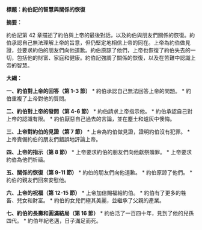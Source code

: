 **標題：約伯記的智慧與關係的恢復**

**摘要：**

約伯記第 42 章描述了約伯與上帝的最後對話，以及約伯與朋友們關係的恢復。約伯承認自己無法理解上帝的旨意，但仍堅定地相信上帝的同在。上帝為約伯做見證，並要求約伯的朋友們向他道歉。約伯原諒了他們，上帝也恢復了約伯失去的一切，包括他的財富、家庭和健康。約伯記強調了關係的恢復，以及在苦難中認識上帝的智慧。

**大綱：**

**一、約伯對上帝的回答（第 1-3 節）**
    * 約伯承認自己無法回答上帝的問題。
    * 約伯重複了上帝對他的質問。

**二、約伯對上帝的發問（第 4-6 節）**
    * 約伯請求上帝指示他。
    * 約伯承認自己對上帝的認識有限。
    * 約伯厭惡自己過去的言論，並在塵土和爐灰中懊悔。

**三、上帝對約伯的見證（第 7 節）**
    * 上帝為約伯做見證，證明約伯沒有犯罪。
    * 上帝責備約伯的朋友們錯誤地評論上帝。

**四、上帝的指示（第 8 節）**
    * 上帝要求約伯的朋友們向他獻祭贖罪。
    * 上帝要求約伯為他們祈禱。

**五、關係的恢復（第 9-11 節）**
    * 約伯的朋友們向他道歉。
    * 約伯原諒了他們。
    * 約伯的親友們回來安慰他。

**六、上帝的祝福（第 12-15 節）**
    * 上帝加倍賜福給約伯。
    * 約伯有了更多的牲畜、兒女和財富。
    * 約伯的女兒們極其美麗，並繼承了父親的產業。

**七、約伯的長壽和圓滿結局（第 16 節）**
    * 約伯活了一百四十年，見到了他的兒孫四代。
    * 約伯年紀老邁，日子滿足而死。
